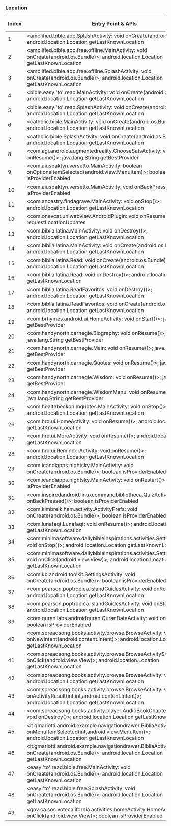 ### Location
| Index | Entry Point & APIs | Screen shot | Resource id | Label |
| ------------- | ------------- | ------------- |-------------|-------------|
| 1 | <amplified.bible.app.SplashActivity: void onCreate(android.os.Bundle)>; android.location.Location getLastKnownLocation | ![](D:\COSMOS\output\py\Play_win8\Books_Reference\amplified.bible.app\amplified.bible.app.SplashActivity.png) |  | F |
| 2 | <amplified.bible.app.free.offline.MainActivity: void onCreate(android.os.Bundle)>; android.location.Location getLastKnownLocation | ![](D:\COSMOS\output\py\Play_win8\Books_Reference\amplified.bible.app.free.offline\amplified.bible.app.free.offline.MainActivity.png) |  | F |
| 3 | <amplified.bible.app.free.offline.SplashActivity: void onCreate(android.os.Bundle)>; android.location.Location getLastKnownLocation | ![](D:\COSMOS\output\py\Play_win8\Books_Reference\amplified.bible.app.free.offline\amplified.bible.app.free.offline.SplashActivity.png) |  | F |
| 4 | <bible.easy.'to'.read.MainActivity: void onCreate(android.os.Bundle)>; android.location.Location getLastKnownLocation | ![](D:\COSMOS\output\py\Play_win8\Books_Reference\bible.easy.to.read\bible.easy.to.read.MainActivity.png) |  | F |
| 5 | <bible.easy.'to'.read.SplashActivity: void onCreate(android.os.Bundle)>; android.location.Location getLastKnownLocation | ![](D:\COSMOS\output\py\Play_win8\Books_Reference\bible.easy.to.read\bible.easy.to.read.SplashActivity.png) |  | F |
| 6 | <catholic.bible.MainActivity: void onCreate(android.os.Bundle)>; android.location.Location getLastKnownLocation | ![](D:\COSMOS\output\py\Play_win8\Books_Reference\catholic.bible\catholic.bible.MainActivity.png) |  | F |
| 7 | <catholic.bible.SplashActivity: void onCreate(android.os.Bundle)>; android.location.Location getLastKnownLocation | ![](D:\COSMOS\output\py\Play_win8\Books_Reference\catholic.bible\catholic.bible.SplashActivity.png) |  | F |
| 8 | <com.agi.android.augmentedreality.ChooseSatsActivity: void onResume()>; java.lang.String getBestProvider | ![](D:\COSMOS\output\py\Play_win8\Books_Reference\com.agi.android.augmentedreality\com.agi.android.augmentedreality.ChooseSatsActivity.png) |  | T |
| 9 | <com.aiuspaktyn.versetto.MainActivity: boolean onOptionsItemSelected(android.view.MenuItem)>; boolean isProviderEnabled | ![](D:\COSMOS\output\py\Play_win8\Books_Reference\com.aiuspaktyn.versetto\com.aiuspaktyn.versetto.MainActivity.png) |  | F |
| 10 | <com.aiuspaktyn.versetto.MainActivity: void onBackPressed()>; boolean isProviderEnabled | ![](D:\COSMOS\output\py\Play_win8\Books_Reference\com.aiuspaktyn.versetto\com.aiuspaktyn.versetto.MainActivity.png) |  | F |
| 11 | <com.ancestry.findagrave.MainActivity: void onStop()>; android.location.Location getLastKnownLocation | ![](D:\COSMOS\output\py\Play_win8\Books_Reference\com.ancestry.findagrave\com.ancestry.findagrave.MainActivity.png) |  | F |
| 12 | <com.onevcat.uniwebview.AndroidPlugin: void onResume()>; void requestLocationUpdates | ![](D:\COSMOS\output\py\Play_win8\Books_Reference\com.atk.federalpremium\com.onevcat.uniwebview.AndroidPlugin.png) |  | |
| 13 | <com.biblia.latina.MainActivity: void onDestroy()>; android.location.Location getLastKnownLocation | ![](D:\COSMOS\output\py\Play_win8\Books_Reference\com.biblia.latina\com.biblia.latina.MainActivity.png) |  | F|
| 14 | <com.biblia.latina.MainActivity: void onCreate(android.os.Bundle)>; android.location.Location getLastKnownLocation | ![](D:\COSMOS\output\py\Play_win8\Books_Reference\com.biblia.latina\com.biblia.latina.MainActivity.png) |  | F |
| 15 | <com.biblia.latina.Read: void onCreate(android.os.Bundle)>; android.location.Location getLastKnownLocation | ![](D:\COSMOS\output\py\Play_win8\Books_Reference\com.biblia.latina\com.biblia.latina.Read.png) |  | F |
| 16 | <com.biblia.latina.Read: void onDestroy()>; android.location.Location getLastKnownLocation | ![](D:\COSMOS\output\py\Play_win8\Books_Reference\com.biblia.latina\com.biblia.latina.Read.png) |  | F |
| 17 | <com.biblia.latina.ReadFavoritos: void onDestroy()>; android.location.Location getLastKnownLocation | ![](D:\COSMOS\output\py\Play_win8\Books_Reference\com.biblia.latina\com.biblia.latina.ReadFavoritos.png) |  | |
| 18 | <com.biblia.latina.ReadFavoritos: void onCreate(android.os.Bundle)>; android.location.Location getLastKnownLocation | ![](D:\COSMOS\output\py\Play_win8\Books_Reference\com.biblia.latina\com.biblia.latina.ReadFavoritos.png) |  | F |
| 19 | <com.brhymes.android.ui.HomeActivity: void onStart()>; java.lang.String getBestProvider | ![](D:\COSMOS\output\py\Play_win8\Books_Reference\com.brhymes.android\com.brhymes.android.ui.HomeActivity.png) |  | F |
| 20 | <com.handynorth.carnegie.Biography: void onResume()>; java.lang.String getBestProvider | ![](D:\COSMOS\output\py\Play_win8\Books_Reference\com.handynorth.carnegie\com.handynorth.carnegie.Biography.png) | 01 | F |
| 21 | <com.handynorth.carnegie.Main: void onResume()>; java.lang.String getBestProvider | ![](D:\COSMOS\output\py\Play_win8\Books_Reference\com.handynorth.carnegie\com.handynorth.carnegie.Main.png) |  | F |
| 22 | <com.handynorth.carnegie.Quotes: void onResume()>; java.lang.String getBestProvider | ![](D:\COSMOS\output\py\Play_win8\Books_Reference\com.handynorth.carnegie\com.handynorth.carnegie.Quotes.png) | 01 | F |
| 23 | <com.handynorth.carnegie.Wisdom: void onResume()>; java.lang.String getBestProvider | ![](D:\COSMOS\output\py\Play_win8\Books_Reference\com.handynorth.carnegie\com.handynorth.carnegie.Wisdom.png) | 01 | F |
| 24 | <com.handynorth.carnegie.WisdomMenu: void onResume()>; java.lang.String getBestProvider | ![](D:\COSMOS\output\py\Play_win8\Books_Reference\com.handynorth.carnegie\com.handynorth.carnegie.WisdomMenu.png) |  | F |
| 25 | <com.healthbeckon.mquotes.MainActivity: void onStop()>; android.location.Location getLastKnownLocation | ![](D:\COSMOS\output\py\Play_win8\Books_Reference\com.healthbeckon.mquotes\com.healthbeckon.mquotes.MainActivity.png) |  | F |
| 26 | <com.hrd.ui.HomeActivity: void onResume()>; android.location.Location getLastKnownLocation | ![](D:\COSMOS\output\py\Play_win8\Books_Reference\com.hrd.facts\com.hrd.ui.HomeActivity.png) |  | F |
| 27 | <com.hrd.ui.MoreActivity: void onResume()>; android.location.Location getLastKnownLocation | ![](D:\COSMOS\output\py\Play_win8\Books_Reference\com.hrd.facts\com.hrd.ui.MoreActivity.png) |  | F |
| 28 | <com.hrd.ui.ReminderActivity: void onResume()>; android.location.Location getLastKnownLocation | ![](D:\COSMOS\output\py\Play_win8\Books_Reference\com.hrd.facts\com.hrd.ui.ReminderActivity.png) |  | F |
| 29 | <com.icandiapps.nightsky.MainActivity: void onCreate(android.os.Bundle)>; boolean isProviderEnabled | ![](D:\COSMOS\output\py\Play_win8\Books_Reference\com.icandiapps.thenightskylite\com.icandiapps.nightsky.MainActivity.png) |  | |
| 30 | <com.icandiapps.nightsky.MainActivity: void onRestart()>; boolean isProviderEnabled | ![](D:\COSMOS\output\py\Play_win8\Books_Reference\com.icandiapps.thenightskylite\com.icandiapps.nightsky.MainActivity.png) |  | |
| 31 | <com.inspiredandroid.linuxcommandbibliotheca.QuizActivity: void onBackPressed()>; boolean isProviderEnabled | ![](D:\COSMOS\output\py\Play_win8\Books_Reference\com.inspiredandroid.linuxcommandbibliotheca\com.inspiredandroid.linuxcommandbibliotheca.QuizActivity.png) |  | F |
| 32 | <com.kimbrelk.ham.activity.ActivityPrefs: void onCreate(android.os.Bundle)>; boolean isProviderEnabled | ![](D:\COSMOS\output\py\Play_win8\Books_Reference\com.kimbrelk.ham\com.kimbrelk.ham.activity.ActivityPrefs.png) |  | F |
| 33 | <com.lunafaqt.Lunafaqt: void onResume()>; android.location.Location getLastKnownLocation | ![](D:\COSMOS\output\py\Play_win8\Books_Reference\com.lunafaqt\com.lunafaqt.Lunafaqt.png) |  | |
| 34 | <com.minimasoftware.dailybibleinspirations.activities.SettingsActivity: void onStop()>; android.location.Location getLastKnownLocation | ![](D:\COSMOS\output\py\Play_win8\Books_Reference\com.minimasoftware.dailybibleinspirations\com.minimasoftware.dailybibleinspirations.activities.SettingsActivity.png) |  | F |
| 35 | <com.minimasoftware.dailybibleinspirations.activities.SettingsActivity$3: void onClick(android.view.View)>; android.location.Location getLastKnownLocation | ![](D:\COSMOS\output\py\Play_win8\Books_Reference\com.minimasoftware.dailybibleinspirations\com.minimasoftware.dailybibleinspirations.activities.SettingsActivity.png) |  | F |
| 36 | <com.kb.android.toolkit.SettingsActivity: void onCreate(android.os.Bundle)>; boolean isProviderEnabled | ![](D:\COSMOS\output\py\Play_win8\Books_Reference\com.MpFish.KnotsLite\com.kb.android.toolkit.SettingsActivity.png) |  | F |
| 37 | <com.pearson.poptropica.IslandGuidesActivity: void onResume()>; android.location.Location getLastKnownLocation | ![](D:\COSMOS\output\py\Play_win8\Books_Reference\com.pearson.poptropica\com.pearson.poptropica.IslandGuidesActivity.png) |  | F |
| 38 | <com.pearson.poptropica.IslandGuidesActivity: void onStop()>; android.location.Location getLastKnownLocation | ![](D:\COSMOS\output\py\Play_win8\Books_Reference\com.pearson.poptropica\com.pearson.poptropica.IslandGuidesActivity.png) |  | F |
| 39 | <com.quran.labs.androidquran.QuranDataActivity: void onResume()>; boolean isProviderEnabled | ![](D:\COSMOS\output\py\Play_win8\Books_Reference\com.quran.labs.androidquran\com.quran.labs.androidquran.QuranDataActivity.png) |  | |
| 40 | <com.spreadsong.books.activity.browse.BrowseActivity: void onNewIntent(android.content.Intent)>; android.location.Location getLastKnownLocation | ![](D:\COSMOS\output\py\Play_win8\Books_Reference\com.spreadsong.freebooks\com.spreadsong.books.activity.browse.BrowseActivity.png) |  | F |
| 41 | <com.spreadsong.books.activity.browse.BrowseActivity$4: void onClick(android.view.View)>; android.location.Location getLastKnownLocation | ![](D:\COSMOS\output\py\Play_win8\Books_Reference\com.spreadsong.freebooks\com.spreadsong.books.activity.browse.BrowseActivity.png) |  | F |
| 42 | <com.spreadsong.books.activity.browse.BrowseActivity: void onStop()>; android.location.Location getLastKnownLocation | ![](D:\COSMOS\output\py\Play_win8\Books_Reference\com.spreadsong.freebooks\com.spreadsong.books.activity.browse.BrowseActivity.png) |  | F |
| 43 | <com.spreadsong.books.activity.browse.BrowseActivity: void onActivityResult(int,int,android.content.Intent)>; android.location.Location getLastKnownLocation | ![](D:\COSMOS\output\py\Play_win8\Books_Reference\com.spreadsong.freebooks\com.spreadsong.books.activity.browse.BrowseActivity.png) |  | F |
| 44 | <com.spreadsong.books.activity.player.AudioBookChapterPlayerActivity: void onDestroy()>; android.location.Location getLastKnownLocation | ![](D:\COSMOS\output\py\Play_win8\Books_Reference\com.spreadsong.freebooks\com.spreadsong.books.activity.player.AudioBookChapterPlayerActivity.png) |  | |
| 45 | <it.gmariotti.android.example.navigationdrawer.BibliaActivity: boolean onMenuItemSelected(int,android.view.MenuItem)>; android.location.Location getLastKnownLocation | ![](D:\COSMOS\output\py\Play_win8\Books_Reference\com.teulys.bibliareinavalera1960\it.gmariotti.android.example.navigationdrawer.BibliaActivity.png) |  | F |
| 46 | <it.gmariotti.android.example.navigationdrawer.BibliaActivity: void onCreate(android.os.Bundle)>; android.location.Location getLastKnownLocation | ![](D:\COSMOS\output\py\Play_win8\Books_Reference\com.teulys.bibliareinavalera1960\it.gmariotti.android.example.navigationdrawer.BibliaActivity.png) |  | F |
| 47 | <easy.'to'.read.bible.free.MainActivity: void onCreate(android.os.Bundle)>; android.location.Location getLastKnownLocation | ![](D:\COSMOS\output\py\Play_win8\Books_Reference\easy.to.read.bible.free\easy.to.read.bible.free.MainActivity.png) |  | F |
| 48 | <easy.'to'.read.bible.free.SplashActivity: void onCreate(android.os.Bundle)>; android.location.Location getLastKnownLocation | ![](D:\COSMOS\output\py\Play_win8\Books_Reference\easy.to.read.bible.free\easy.to.read.bible.free.SplashActivity.png) |  | F |
| 49 | <gov.ca.sos.votecalifornia.activities.homeActivity.HomeActivity$6: void onClick(android.view.View)>; boolean isProviderEnabled | ![](D:\COSMOS\output\py\Play_win8\Books_Reference\gov.ca.sos.votecalifornia\gov.ca.sos.votecalifornia.activities.homeActivity.HomeActivity.png) |  | T |
